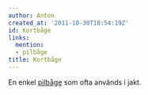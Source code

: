 ```yaml
---
author: Anton
created_at: '2011-10-30T18:54:19Z'
id: Kortbåge
links:
  mention:
  - pilbåge
title: Kortbåge
---
```


En enkel [pilbåge] som ofta används i jakt.

  [pilbåge]: pilbåge
